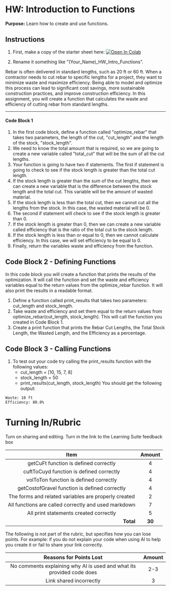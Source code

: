 #  HW: Introduction to Functions

**Purpose:** Learn how to create and use functions.

## Instructions

1. First, make a copy of the starter sheet here: <a href="https://colab.research.google.com/github/byu-cce270/content/blob/main/docs/unit2/04_intro_functions/(Starter_Workbook)_HW_Intro_Functions.ipynb" target="_blank"><img src="https://colab.research.google.com/assets/colab-badge.svg" alt="Open In Colab"/></a>

2. Rename it something like "(Your_Name)_HW_Intro_Functions".

Rebar is often delivered in standard lengths, such as 20 ft or 60 ft. When a contractor needs to cut rebar to 
specific lengths for a project, they want to minimize waste and maximize efficiency. Being able to model and 
optimize this process can lead to significant cost savings, more sustainable construction practices, and improve 
construction efficiency. In this assignment, you will create a function that calculates the waste and efficiency of 
cutting rebar from standard lengths.



---

#### Code Block 1

1. In the first code block, define a function called "optimize_rebar" that takes two parameters, the length of the 
   cut, "cut_length" and the length of the stock, "stock_length".
2. We need to know the total amount that is required, so we are going to create a new variable called 
   "total_cut" that 
   will be the sum of all the 
   cut lengths.
3. Your function is going 
   to have two if statements. The first if statement is going to check to see if the stock length is greater than 
   the total cut length.
4. If the stock length is greater than the sum of the cut lengths, then we can create a new variable that is the 
   difference between the stock length and the total cut. This variable will be the amount of wasted material.
5. If the stock length is less than the total cut, then we cannot cut all the lengths from the stock. In this case, 
   the wasted material will be 0.
6. The second if statement will check to see if the stock length is greater than 0. 
7. If the stock length is greater than 0, then we can create a new variable called efficiency that is the ratio of 
   the total cut to the stock length.
8. If the stock length is less than or equal to 0, then we cannot calculate efficiency. In this case, we will set 
   efficiency to be equal to 0.
9. Finally, return the variables waste and efficiency from the function.

## Code Block 2 - Defining Functions
In this code block you will create a function that prints the results of the optimization. It will call the function 
and set the waste and efficiency variables equal to the return values from the optimize_rebar function. It will also 
print the results in a readable format.

1. Define a function called print_results that takes two parameters: cut_length and stock_length.
2. Take waste and efficiency and set them equal to the return values from optimize_rebar(cut_length, stock_length). 
   This will call the function you created in Code Block 1.
3. Create a print function that prints the Rebar Cut Lengths, the Total Stock Length, the Wasted Length, and the 
   Efficiency as a percentage.

## Code Block 3 - Calling Functions
1. To test out your code try calling the print_results function with the following values:
   - cut_length = [10, 15, 7, 8]
   - stock_length = 50
   - print_results(cut_length, stock_length)
You should get the following output:
```
Waste: 10 ft
Efficiency: 80.0%
```
# Turning In/Rubric

Turn on sharing and editing. Turn in the link to the Learning Suite feedback box

|                            **Item**                             | **Amount** |  
|:---------------------------------------------------------------:|:----------:|
|               getCuFt function is defined correctly             |     4      |
|             cuftToCuyd function is defined correctly            |     4      |
|              volToTon function is defined correctly             |     4      |
|          getCostofGravel function is defined correctly          |     4      |
|      The forms and related variables are properly created       |     2      |
|               All functions are called correctly and used markdown               |     7      |
|             All print statements created correctly              |     5      |
|         <div style="text-align: right">**Total**</div>          |   **30**   |

The following is not part of the rubric, but specifies how you can lose points. For example: if you do not explain your code when using AI to help you create it or fail to share your link correctly.

|                      **Reasons for Points Lost**                         | **Amount** |  
|:------------------------------------------------------------------------:|:----------:|
|  No comments explaining why AI is used and what its provided code does   |     2-3    |
|                       Link shared incorrectly                            |      3     |
